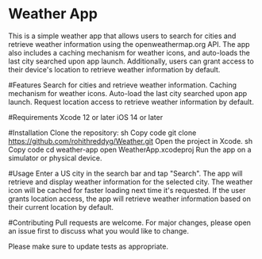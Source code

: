 # Weather App
This is a simple weather app that allows users to search for cities and retrieve weather information using the openweathermap.org API. The app also includes a caching mechanism for weather icons, and auto-loads the last city searched upon app launch. Additionally, users can grant access to their device's location to retrieve weather information by default.

#Features
Search for cities and retrieve weather information.
Caching mechanism for weather icons.
Auto-load the last city searched upon app launch.
Request location access to retrieve weather information by default.

#Requirements
Xcode 12 or later
iOS 14 or later

#Installation
Clone the repository:
sh
Copy code
git clone https://github.com/rohithreddyg/Weather.git
Open the project in Xcode.
sh
Copy code
cd weather-app
open WeatherApp.xcodeproj
Run the app on a simulator or physical device.

#Usage
Enter a US city in the search bar and tap "Search".
The app will retrieve and display weather information for the selected city.
The weather icon will be cached for faster loading next time it's requested.
If the user grants location access, the app will retrieve weather information based on their current location by default.

#Contributing
Pull requests are welcome. For major changes, please open an issue first to discuss what you would like to change.

Please make sure to update tests as appropriate.
